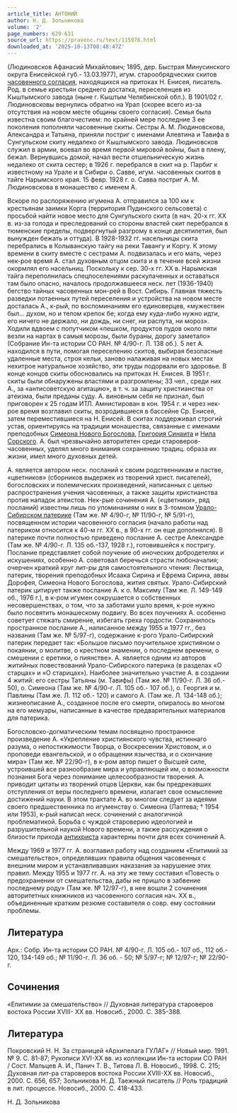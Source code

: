 ```yaml
---
article_title: АНТОНИЙ
author: Н. Д. Зольникова
volume: '2'
page_numbers: 629-631
source_url: https://pravenc.ru/text/115976.html
downloaded_at: '2025-10-13T08:48:47Z'
---
```


(Людиновсков Афанасий Михайлович; 1895, дер. Быстрая Минусинского округа Енисейской губ.- 13.03.1977), игум. старообрядческих скитов [часовенного согласия](<https://pravenc.ru/text/часовенное согласие.html>), находящихся на притоках Н. Енисея, писатель. Род. в семье крестьян среднего достатка, переселенцев из Кыштымского завода (ныне г. Кыштым Челябинской обл.). В 1901/02 г. Людиновсковы вернулись обратно на Урал (скорее всего из-за отсутствия на новом месте общины своего согласия). Семья была известна своим благочестием: по крайней мере последние 3 ее поколения пополняли часовенные скиты. Сестры А. М. Людиновскова, Александра и Татьяна, приняли постриг с именами Алевтина и Тавифа в Сунгульском скиту недалеко от Кыштымского завода. Людиновсков служил в армии, воевал во время первой мировой войны, был в плену, бежал. Вернувшись домой, начал вести отшельническую жизнь недалеко от скита сестер; в 1926 г. перебрался в скит на р. Парбиг к известному на Урале и в Сибири о. Савве, игум. часовенных скитов в тайге Нарымского края. 15 февр. 1928 г. о. Савва постриг А. М. Людиновскова в монашество с именем А.

Вскоре по распоряжению игумена А. отправился за 100 км к крестьянам заимки Корга (территория Пудинского сельсовета) с просьбой найти новое место для Сунгульского скита (в нач. 20-х гг. XX в. из-за голода и преследований со стороны властей скит перебрался в тюменские пределы, подвергнутый разгрому в конце десятилетия, был вынужден бежать и оттуда). В 1928-1932 гг. насельницы скита перебрались в Колыванскую тайгу на реки Тавангу и Коргу. К этому времени в скиту вместе с сестрами А. подвизалась и его мать, через нек-рое время А. стал духовным отцом скита и в течение всей жизни окормлял его насельниц. Поскольку к сер. 30-х гг. XX в. Нарымская тайга переполнилась спецпоселениями раскулаченных и оставаться там было опасно, началось продолжавшееся неск. лет (1936-1940) бегство тайных часовенных мон-рей в Вост. Сибирь. Главная тяжесть разведки потаенных путей переселения и устройства на новом месте досталась А., к-рый, по воспоминаниям его единоверцев, «мужествен был... духом, но и телом крепок бе; когда ему куда-либо нужно идти, его ничего не держало, ни дождь, ни снег, ни распута, ни мороз». Ходили вдвоем с попутчиком «пешком, продуктов пудов около пяти везли на нартах в самыя морозы, были бураны, дорогу заметало» (Собрание Ин-та истории СО РАН. № 4/90-г. Л. 138 об.). 5 лет А. находился в пути, помогая переселению скитов, выбирая безопасные удаленные места, строя кельи, заново налаживая на новых местах нехитрое натуральное хозяйство, эти труды подорвали его здоровье. В конце концов скиты обосновались на притоках Н. Енисея. В 1951 г. скиты были обнаружены властями и разгромлены; 33 чел., среди них А., за «антисоветскую агитацию», в т. ч. за защиту христианства от атеизма, были преданы суду. А. виновным себя не признал, был приговорен к 25 годам ИТЛ. Амнистирован в кон. 1954 г. и через нек-рое время возглавил скиты, возродившиеся в бассейне Ср. Енисея, затем переместившиеся на Н. Енисей. В скитах поддерживал строгий устав, ориентируясь на традиции монашества, связанные с именами преподобных [Симеона Нового Богослова](<https://pravenc.ru/text/Симеон Новый Богослов.html>), [Григория Синаита](<https://pravenc.ru/text/ГРИГОРИЙ СИНАИТ.html>) и [Нила Сорского](https://pravenc.ru/text/Нил.html). А. был чрезвычайно авторитетен среди староверов-часовенных, уделял много внимания сохранению традиц. образа их жизни, имел много духовных детей.

А. является автором неск. посланий к своим родственникам и пастве, «цветников» (сборников выдержек из творений христ. писателей), богословских и полемических произведений, написанных с целью распространения учения часовенных, а также защиты христианства против нападок атеистов. Нек-рые сочинения А. («цветники», ряд посланий) известны лишь по упоминаниям о них в 3-томном [Урало-Сибирском патерике](<https://pravenc.ru/text/Урало-Сибирском патерике.html>) (Там же. № 4/90-г, № 11/90-г, № 5/91-г), посвященном истории часовенного согласия (начало работы над патериком относится к 40-м гг. XX в., в 90-х гг. он еще дополнялся). В патерике почти полностью приведено послание А. сестре Александре (Там же. № 4/90-г. Л. 135 об.-137, 1928 г.), готовившейся к постригу. Послание представляет собой поучение об иноческих добродетелях и искушениях, особенно А. советовал беречься страсти любоначалия; очерчен краткий круг лит-ры для самостоятельного чтения: Лествица, патерик, творения преподобных Исаака Сирина и Ефрема Сирина, аввы Дорофея, Симеона Нового Богослова, жития святых. Урало-Сибирский патерик цитирует также послание А. к о. Максиму (Там же. Л. 149-149 об., 1976 г.), в к-ром игумен сокрушается о собственных несовершенствах, о том, что за заботами ушло время, к-рое нужно было посвятить монашескому подвигу. Во всех поучениях А. особенно советует стяжать смирение, избегать греха гордости. Сохранилось пространное послание А., написанное между 1955 и 1977 гг., без названия (Там же. № 5/97-г), содержание к-рого Урало-Сибирский патерик передает так: «Большое письмо поучительное християном о покаянии, о молитве, о крестном знамении, о последнем времени, о смешении с еретики, о пиянстве». А. является одним из авторов житийных повествований Урало-Сибирского патерика (в разделах «О старцах» и «О старицах»). Наиболее значительно участие А. в создании 4 житий: его сестры Татьяны (м. Тавифы) (Там же. № 11/90-г. Л. 36 об.- 50), о. Симеона (Там же. № 4/90-г. Л. 105 об.- 107 об.), о. Георгия и м. Павлины (Там же. Л. 112 об.- 120) и самого А. (Там же. Л. 134-148 об.); жизнеописание А., созданное после его смерти, опиралось во многом на его мемуары, написанные в качестве предварительных материалов для патерика.

Богословско-догматическим темам посвящено пространное произведение А. «Укрепление християнского чувства, истиннаго разума, о непостижимости Творца, о Воскресении Христовом, и о проповеди евангельской, и о обращении язычества, и о скончание мира» (Там же. № 22/90-г), в к-ром автор пишет о Высшей силе, устроившей все разнообразие мира и управляющей им, о возможности познания Бога через понимание целесообразности творения. А. приводит цитаты из творений отцов Церкви, как бы предрекавших отступления от веры последнего времени, излагает свое осмысление достижений науки. В этом трактате А. во многом следует за идеями своего предшественника по игуменству о. Симеона (Лаптева; † 1954 или 1953), к-рый написал неск. сочинений с аналогичной проблематикой. Борьба с чуждой староверию идеологией и разрушительной наукой Нового времени, а также рассуждения о близости прихода [антихриста](https://pravenc.ru/text/антихрист.html) характерны почти для всех сочинений А.

Между 1969 и 1977 гг. А. возглавил работу над созданием «Епитимий за смешательство», определявших правила общения часовенных с внешним миром и устанавливавших наказания за нарушение этих правил. Между 1955 и 1977 гг. А. на эту же тему составил «Повесть о предохранении от смешательства, дабы не пришло в забвение последнему роду» (Там же. № 12/97-г), в нее вошли 2 сочинения авторитетных книжников из часовенного согласия нач. ХХ в., объединенные кратким резюме составителя о совр. ему состоянии проблемы.

## Литература

Арх.: Собр. Ин-та истории СО РАН. № 4/90-г. Л. 105 об.- 107 об., 112 об.- 120, 134-149 об.; № 11/90-г. Л. 36 об. -
50; № 5/97-г; № 12/97-г; № 22/90-г.

## Сочинения

«Епитимии за смешательство» // Духовная литература староверов востока России XVIII-
XX вв. Новосиб., 2000. С. 385-388.

## Литература

Покровский Н. Н. За страницей «Архипелага ГУЛАГ» // Новый мир. 1991. № 9. С. 81-87; Рукописи XVI-XX вв. из коллекции Ин-та истории СО РАН / Сост. Мальцев А. И., Панич Т. В., Титова Л. В. Новосиб., 1998. С. 215; Духовная лит-ра староверов востока России XVIII-XX вв. Новосиб., 2000. С. 656, 657; Зольникова Н. Д. Таежный писатель // Роль традиций в лит. процессе. Новосиб., 2000. С. 418-433.

Н. Д. Зольникова
